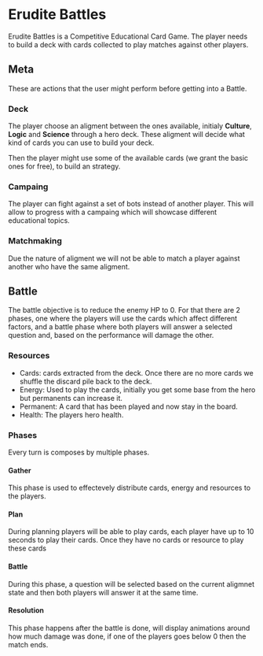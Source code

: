 # Erudite Battles

Erudite Battles is a Competitive Educational Card Game.  The player needs to build a deck with cards collected to play matches against other players.

## Meta
These are actions that the user might perform before getting into a Battle.

### Deck

The player choose an aligment between the ones available, initialy **Culture**, **Logic** and **Science** through a hero deck. These aligment will decide what kind of cards you can use to build your deck.

Then the player might use some of the available cards (we grant the basic ones for free), to build an strategy.

### Campaing

The player can fight against a set of bots instead of another player. This will allow to progress with a campaing which will showcase different educational topics.

### Matchmaking

Due the nature of aligment we will not be able to match a player against another who have the same aligment.

## Battle

The battle objective is to reduce the enemy HP to 0. For that there are 2 phases, one where the players will use the cards which affect different factors, and a battle phase where both players will answer a selected question and, based on the performance will damage the other.

### Resources

 - Cards: cards extracted from the deck. Once there are no more cards we shuffle the discard pile back to the deck.
 - Energy: Used to play the cards, initially you get some base from the hero but permanents can increase it.
 - Permanent: A card that has been played and now stay in the board.
 - Health: The players hero health.

### Phases

Every turn is composes by multiple phases.

#### Gather

This phase is used to effectevely distribute cards, energy and resources to the players.

#### Plan

During planning players will be able to play cards, each player have up to 10 seconds to play their cards. Once they have no cards or resource to play these cards

#### Battle

During this phase, a question will be selected based on the current aligmnet state and then both players will answer it at the same time.

#### Resolution

This phase happens after the battle is done, will display animations around how much damage was done, if one of the players goes below 0 then the match ends. 
